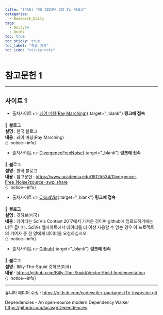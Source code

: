 ```yaml
---
title: "[학습] 기록 2023년 2월 3일 목요일"
categories:
  - Research_Daily
tags:
  - UnityC#
  - UniRx
toc: true
toc_sticky: true
toc_label: "학습 기록"
toc_icon: "sticky-note"
---
```


# 참고문헌 1

---

## 사이트 1

- 출처사이트 👉 [레이 마칭(Ray Marching)](https://rito15.github.io/posts/ray-marching/){:target="_blank"} **링크에 접속** <br> 

📌 **블로그** <br>
**설명** : 한국 블로그<br>
**내용** : 레이 마칭(Ray Marching)<br>
{: .notice--info}

- 출처사이트 👉 [DivergenceFreeNoise](https://github.com/neitron/DivergenceFreeNoise/tree/c78cbf568d01b80803e6fd5713b17c264c78f1f4){:target="_blank"} **링크에 접속** <br> 

📌 **블로그** <br>
**설명** : 한국 블로그<br>
**내용** : 참고문헌 : https://www.academia.edu/18125534/Divergence-Free_Noise?source=swp_share<br>
{: .notice--info}

- 출처사이트 👉 [CloudVis](https://github.com/wmd0701/ClousVis/tree/0db578d404e46e76a7c2debe1a9c0bcd841bf8e6){:target="_blank"} **링크에 접속** <br> 

📌 **블로그** <br>
**설명** : 깃허브(미국)<br>
**내용** : 데이터는 SciVis Contest 2017에서 가져온 것이며 github에 업로드하기에는 너무 큽니다. SciVis 웹사이트에서 데이터를 더 이상 사용할 수 없는 경우 이 프로젝트의 기여자 중 한 명에게 데이터를 요청하십시오.<br>
{: .notice--info}

- 출처사이트 👉 [Github](https://github.com/Billy-The-Squid){:target="_blank"} **링크에 접속** <br> 

📌 **블로그** <br>
**설명** : Billy-The-Squid 깃허브(미국)<br>
**내용** : https://github.com/Billy-The-Squid/Vector-Field-Implementation<br>
{: .notice--info}

---

유니티 에디어 수정 : https://github.com/codewriter-packages/Tri-Inspector.git <br>

Dependencies - An open-source modern Dependency Walker <br>
https://github.com/lucasg/Dependencies
